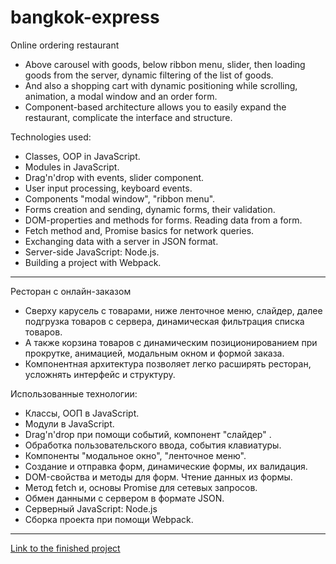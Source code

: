 # bangkok-express

Online ordering restaurant

+ Above carousel with goods, below ribbon menu, slider, then loading goods from the server, dynamic filtering of the list of goods.
+ And also a shopping cart with dynamic positioning while scrolling, animation, a modal window and an order form.
+ Component-based architecture allows you to easily expand the restaurant, complicate the interface and structure.

Technologies used:
+ Classes, OOP in JavaScript.
+ Modules in JavaScript.
+ Drag'n'drop with events, slider component.
+ User input processing, keyboard events.
+ Components "modal window", "ribbon menu".
+ Forms creation and sending, dynamic forms, their validation.
+ DOM-properties and methods for forms. Reading data from a form.
+ Fetch method and, Promise basics for network queries.
+ Exchanging data with a server in JSON format.
+ Server-side JavaScript: Node.js.
+ Building a project with Webpack.


** **

Ресторан с онлайн-заказом

+ Сверху карусель с товарами, ниже ленточное меню, слайдер, далее подгрузка товаров с сервера, динамическая фильтрация списка товаров.
+ А также корзина товаров с динамическим позиционированием при прокрутке, анимацией, модальным окном и формой заказа.
+ Компонентная архитектура позволяет легко расширять ресторан, усложнять интерфейс и структуру.

Использованные технологии:
+ Классы, ООП в JavaScript.
+ Модули в JavaScript.
+ Drag'n'drop при помощи событий, компонент "слайдер" .
+ Обработка пользовательского ввода, события клавиатуры.
+ Компоненты "модальное окно", "ленточное меню".
+ Создание и отправка форм, динамические формы, их валидация.
+ DOM-свойства и методы для форм. Чтение данных из формы.
+ Метод fetch и, основы Promise для сетевых запросов.
+ Обмен данными с сервером в формате JSON.
+ Серверный JavaScript:  Node.js
+ Сборка проекта при помощи Webpack.

** **
[Link to the finished project](https://maria-digital.github.io/bangkok-express/)
